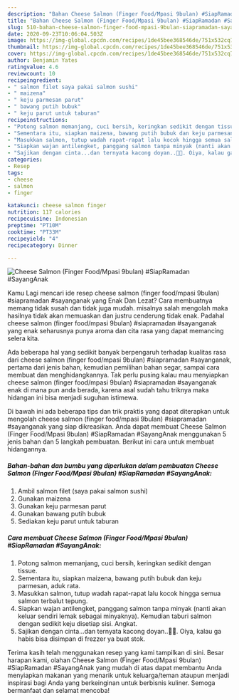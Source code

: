 ```yaml
---
description: "Bahan Cheese Salmon (Finger Food/Mpasi 9bulan) #SiapRamadan #SayangAnak | Cara Membuat Cheese Salmon (Finger Food/Mpasi 9bulan) #SiapRamadan #SayangAnak Yang Bisa Manjain Lidah"
title: "Bahan Cheese Salmon (Finger Food/Mpasi 9bulan) #SiapRamadan #SayangAnak | Cara Membuat Cheese Salmon (Finger Food/Mpasi 9bulan) #SiapRamadan #SayangAnak Yang Bisa Manjain Lidah"
slug: 510-bahan-cheese-salmon-finger-food-mpasi-9bulan-siapramadan-sayanganak-cara-membuat-cheese-salmon-finger-food-mpasi-9bulan-siapramadan-sayanganak-yang-bisa-manjain-lidah
date: 2020-09-23T10:06:04.503Z
image: https://img-global.cpcdn.com/recipes/1de45bee368546de/751x532cq70/cheese-salmon-finger-foodmpasi-9bulan-siapramadan-sayanganak-foto-resep-utama.jpg
thumbnail: https://img-global.cpcdn.com/recipes/1de45bee368546de/751x532cq70/cheese-salmon-finger-foodmpasi-9bulan-siapramadan-sayanganak-foto-resep-utama.jpg
cover: https://img-global.cpcdn.com/recipes/1de45bee368546de/751x532cq70/cheese-salmon-finger-foodmpasi-9bulan-siapramadan-sayanganak-foto-resep-utama.jpg
author: Benjamin Yates
ratingvalue: 4.6
reviewcount: 10
recipeingredient:
- " salmon filet saya pakai salmon sushi"
- " maizena"
- " keju parmesan parut"
- " bawang putih bubuk"
- " keju parut untuk taburan"
recipeinstructions:
- "Potong salmon memanjang, cuci bersih, keringkan sedikit dengan tissue."
- "Sementara itu, siapkan maizena, bawang putih bubuk dan keju parmesan, aduk rata."
- "Masukkan salmon, tutup wadah rapat-rapat lalu kocok hingga semua salmon terbalut tepung."
- "Siapkan wajan antilengket, panggang salmon tanpa minyak (nanti akan keluar sendiri lemak sebagai minyaknya). Kemudian taburi salmon dengan sedikit keju disetiap sisi. Angkat."
- "Sajikan dengan cinta...dan ternyata kacong doyan..🎉💃. Oiya, kalau ga habis bisa disimpan di frezzer ya buat stok."
categories:
- Resep
tags:
- cheese
- salmon
- finger

katakunci: cheese salmon finger 
nutrition: 117 calories
recipecuisine: Indonesian
preptime: "PT10M"
cooktime: "PT33M"
recipeyield: "4"
recipecategory: Dinner

---
```



![Cheese Salmon (Finger Food/Mpasi 9bulan) #SiapRamadan #SayangAnak](https://img-global.cpcdn.com/recipes/1de45bee368546de/751x532cq70/cheese-salmon-finger-foodmpasi-9bulan-siapramadan-sayanganak-foto-resep-utama.jpg)

Kamu Lagi mencari ide resep cheese salmon (finger food/mpasi 9bulan) #siapramadan #sayanganak yang Enak Dan Lezat? Cara membuatnya memang tidak susah dan tidak juga mudah. misalnya salah mengolah maka hasilnya tidak akan memuaskan dan justru cenderung tidak enak. Padahal cheese salmon (finger food/mpasi 9bulan) #siapramadan #sayanganak yang enak seharusnya punya aroma dan cita rasa yang dapat memancing selera kita.

Ada beberapa hal yang sedikit banyak berpengaruh terhadap kualitas rasa dari cheese salmon (finger food/mpasi 9bulan) #siapramadan #sayanganak, pertama dari jenis bahan, kemudian pemilihan bahan segar, sampai cara membuat dan menghidangkannya. Tak perlu pusing kalau mau menyiapkan cheese salmon (finger food/mpasi 9bulan) #siapramadan #sayanganak enak di mana pun anda berada, karena asal sudah tahu triknya maka hidangan ini bisa menjadi suguhan istimewa.




Di bawah ini ada beberapa tips dan trik praktis yang dapat diterapkan untuk mengolah cheese salmon (finger food/mpasi 9bulan) #siapramadan #sayanganak yang siap dikreasikan. Anda dapat membuat Cheese Salmon (Finger Food/Mpasi 9bulan) #SiapRamadan #SayangAnak menggunakan 5 jenis bahan dan 5 langkah pembuatan. Berikut ini cara untuk membuat hidangannya.

<!--inarticleads1-->

##### Bahan-bahan dan bumbu yang diperlukan dalam pembuatan Cheese Salmon (Finger Food/Mpasi 9bulan) #SiapRamadan #SayangAnak:

1. Ambil  salmon filet (saya pakai salmon sushi)
1. Gunakan  maizena
1. Gunakan  keju parmesan parut
1. Gunakan  bawang putih bubuk
1. Sediakan  keju parut untuk taburan




<!--inarticleads2-->

##### Cara membuat Cheese Salmon (Finger Food/Mpasi 9bulan) #SiapRamadan #SayangAnak:

1. Potong salmon memanjang, cuci bersih, keringkan sedikit dengan tissue.
1. Sementara itu, siapkan maizena, bawang putih bubuk dan keju parmesan, aduk rata.
1. Masukkan salmon, tutup wadah rapat-rapat lalu kocok hingga semua salmon terbalut tepung.
1. Siapkan wajan antilengket, panggang salmon tanpa minyak (nanti akan keluar sendiri lemak sebagai minyaknya). Kemudian taburi salmon dengan sedikit keju disetiap sisi. Angkat.
1. Sajikan dengan cinta...dan ternyata kacong doyan..🎉💃. Oiya, kalau ga habis bisa disimpan di frezzer ya buat stok.




Terima kasih telah menggunakan resep yang kami tampilkan di sini. Besar harapan kami, olahan Cheese Salmon (Finger Food/Mpasi 9bulan) #SiapRamadan #SayangAnak yang mudah di atas dapat membantu Anda menyiapkan makanan yang menarik untuk keluarga/teman ataupun menjadi inspirasi bagi Anda yang berkeinginan untuk berbisnis kuliner. Semoga bermanfaat dan selamat mencoba!
